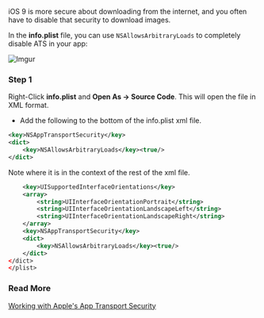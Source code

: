 iOS 9 is more secure about downloading from the internet, and you often have to disable that security to download images.

In the **info.plist** file, you can use `NSAllowsArbitraryLoads` to completely disable ATS in your app:

![Imgur](http://i.imgur.com/Tmy1wYL.png)

### Step 1

Right-Click **info.plist** and **Open As -> Source Code**. This will open the file in XML format.

- Add the following to the bottom of the info.plist xml file.

```xml
<key>NSAppTransportSecurity</key>
<dict>
    <key>NSAllowsArbitraryLoads</key><true/>
</dict>
```

Note where it is in the context of the rest of the xml file.

```xml
    <key>UISupportedInterfaceOrientations</key>
    <array>
        <string>UIInterfaceOrientationPortrait</string>
        <string>UIInterfaceOrientationLandscapeLeft</string>
        <string>UIInterfaceOrientationLandscapeRight</string>
    </array>
    <key>NSAppTransportSecurity</key>
    <dict>
        <key>NSAllowsArbitraryLoads</key><true/>
    </dict>
</dict>
</plist>
```

### Read More

[Working with Apple's App Transport Security](http://www.neglectedpotential.com/2015/06/working-with-apples-application-transport-security/)